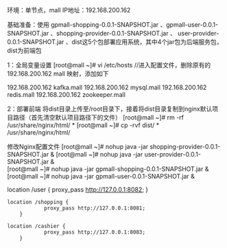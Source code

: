 环境：单节点，mall IP地址：192.168.200.162

基础准备：使用 gpmall-shopping-0.0.1-SNAPSHOT.jar 、gpmall-user-0.0.1-SNAPSHOT.jar 、shopping-provider-0.0.1-SNAPSHOT.jar 、 user-provider-0.0.1-SNAPSHOT.jar 、dist这5个包部署应用系统，其中4个jar包为后端服务包，dist为前端包

1：全局变量设置
[root@mall ~]# vi /etc/hosts		//进入配置文件，删除原有的192.168.200.162 mall 映射，添加如下

192.168.200.162 kafka.mall
192.168.200.162 mysql.mall
192.168.200.162 redis.mall
192.168.200.162 zookeeper.mall

2：部署前端
将dist目录上传至/root目录下，接着将dist目录复制到nginx默认项目路径（首先清空默认项目路径下的文件）
[root@mall ~]# rm -rf /usr/share/nginx/html/ *
[root@mall ~]# cp -rvf dist/ * /usr/share/nginx/html/

修改Nginx配置文件
[root@mall ~]# nohup java -jar shopping-provider-0.0.1-SNAPSHOT.jar &
[root@mall ~]# nohup java -jar user-provider-0.0.1-SNAPSHOT.jar &  
[root@mall ~]# nohup java -jar gpmall-shopping-0.0.1-SNAPSHOT.jar &
[root@mall ~]# nohup java -jar gpmall-user-0.0.1-SNAPSHOT.jar & 

 location /user {
                proxy_pass http://127.0.0.1:8082;
        }

    location /shopping {
                proxy_pass http://127.0.0.1:8081;
        }

    location /cashier {
                proxy_pass http://127.0.0.1:8083;
        }